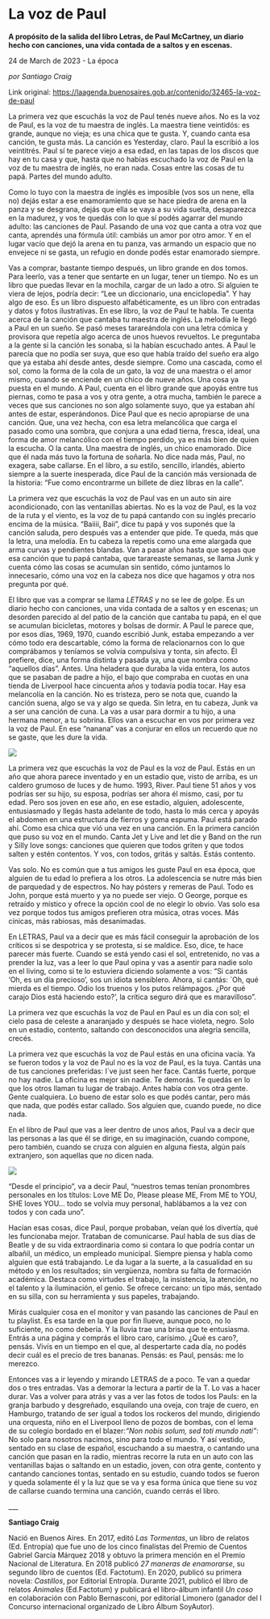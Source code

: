 # La voz de Paul

**A propósito de la salida del libro Letras, de Paul McCartney, un diario hecho con canciones, una vida contada de a saltos y en escenas.**

24 de March de 2023 - La época

_por Santiago Craig_

Link original: https://laagenda.buenosaires.gob.ar/contenido/32465-la-voz-de-paul



La primera vez que escuchás la voz de Paul tenés nueve años. No es la voz de Paul, es la voz de tu maestra de inglés. La maestra tiene veintidós: es grande, aunque no vieja; es una chica que te gusta. Y, cuando canta esa canción, te gusta más. La canción es Yesterday, claro. Paul la escribió a los veintitrés. Paul sí te parece viejo a esa edad, en las tapas de los discos que hay en tu casa y que, hasta que no habías escuchado la voz de Paul en la voz de tu maestra de inglés, no eran nada. Cosas entre las cosas de tu papá. Partes del mundo adulto.




Como lo tuyo con la maestra de inglés es imposible (vos sos un nene, ella no) dejás estar a ese enamoramiento que se hace piedra de arena en la panza y se desgrana, dejás que ella se vaya a su vida suelta, desaparezca en la madurez, y vos te quedás con lo que sí podés agarrar del mundo adulto: las canciones de Paul. Pasando de una voz que canta a otra voz que canta, aprendés una fórmula útil: cambiás un amor por otro amor. Y en el lugar vacío que dejó la arena en tu panza, vas armando un espacio que no envejece ni se gasta, un refugio en donde podés estar enamorado siempre.




Vas a comprar, bastante tiempo después, un libro grande en dos tomos. Para leerlo, vas a tener que sentarte en un lugar, tener un tiempo. No es un libro que puedas llevar en la mochila, cargar de un lado a otro. Si alguien te viera de lejos, podría decir: “Lee un diccionario, una enciclopedia”. Y hay algo de eso. Es un libro dispuesto alfabéticamente, es un libro con entradas y datos y fotos ilustrativas. En ese libro, la voz de Paul te habla. Te cuenta acerca de la canción que cantaba tu maestra de inglés. La melodía le llegó a Paul en un sueño. Se pasó meses tarareándola con una letra cómica y provisora que repetía algo acerca de unos huevos revueltos. Le preguntaba a la gente si la canción les sonaba, si la habían escuchado antes. A Paul le parecía que no podía ser suya, que eso que había traído del sueño era algo que ya estaba ahí desde antes, desde siempre. Como una cascada, como el sol, como la forma de la cola de un gato, la voz de una maestra o el amor mismo, cuando se enciende en un chico de nueve años. Una cosa ya puesta en el mundo. A Paul, cuenta en el libro grande que apoyás entre tus piernas, como te pasa a vos y otra gente, a otra mucha, también le parece a veces que sus canciones no son algo solamente suyo, que ya estaban ahí antes de estar, esperándonos. Dice Paul que es necio apropiarse de una canción. Que, una vez hecha, con esa letra melancólica que carga el pasado como una sombra, que conjura a una edad tierna, fresca, ideal, una forma de amor melancólico con el tiempo perdido, ya es más bien de quien la escucha. O la canta. Una maestra de inglés, un chico enamorado. Dice que él nada más tuvo la fortuna de soñarla. No dice nada más, Paul, no exagera, sabe callarse. En el libro, a su estilo, sencillo, irlandés, abierto siempre a la suerte inesperada, dice Paul de la canción más versionada de la historia: “Fue como encontrarme un billete de diez libras en la calle”.




La primera vez que escuchás la voz de Paul vas en un auto sin aire acondicionado, con las ventanillas abiertas. No es la voz de Paul, es la voz de la ruta y el viento, es la voz de tu papá cantando con su inglés precario encima de la música. “Baiiii, Baii”, dice tu papá y vos suponés que la canción saluda, pero después vas a entender que pide. Te queda, más que la letra, una melodía. En tu cabeza la repetís como una eme alargada que arma curvas y pendientes blandas. Van a pasar años hasta que sepas que esa canción que tu papá cantaba, que tarareaste semanas, se llama Junk y cuenta cómo las cosas se acumulan sin sentido, cómo juntamos lo innecesario, cómo una voz en la cabeza nos dice que hagamos y otra nos pregunta por qué.




El libro que vas a comprar se llama *LETRAS* y no se lee de golpe. Es un diario hecho con canciones, una vida contada de a saltos y en escenas; un desorden parecido al del patio de la canción que cantaba tu papá, en el que se acumulan bicicletas, motores y bolsas de dormir. A Paul le parece que, por esos días, 1969, 1970, cuando escribió Junk, estaba empezando a ver cómo todo era descartable, cómo la forma de relacionarnos con lo que comprábamos y teníamos se volvía compulsiva y tonta, sin afecto. Él prefiere, dice, una forma distinta y pasada ya, una que nombra como “aquellos días”. Antes. Una heladera que duraba la vida entera, los autos que se pasaban de padre a hijo, el bajo que compraba en cuotas en una tienda de Liverpool hace cincuenta años y todavía podía tocar. Hay esa melancolía en la canción. No es tristeza, pero se nota que, cuando la canción suena, algo se va y algo se queda. Sin letra, en tu cabeza, Junk va a ser una canción de cuna. La vas a usar para dormir a tu hijo, a una hermana menor, a tu sobrina. Ellos van a escuchar en vos por primera vez la voz de Paul. En ese “nanana” vas a conjurar en ellos un recuerdo que no se gaste, que les dure la vida.




![](https://cdn.feater.me/files/images/1026787/b2ae2337-892d-4b38-8591-2836ba9774d6.jpg)




La primera vez que escuchás la voz de Paul es la voz de Paul. Estás en un año que ahora parece inventado y en un estadio que, visto de arriba, es un caldero grumoso de luces y de humo. 1993, River. Paul tiene 51 años y vos podrías ser su hijo, su esposa, podrías ser ahora él mismo, casi, por tu edad. Pero sos joven en ese año, en ese estadio, alguien, adolescente, entusiasmado y llegás hasta adelante de todo, hasta lo más cerca y apoyás el abdomen en una estructura de fierros y goma espuma. Paul está parado ahí. Como esa chica que vió una vez en una canción. En la primera canción que puso su voz en el mundo. Canta Jet y Live and let die y Band on the run y Silly love songs: canciones que quieren que todos griten y que todos salten y estén contentos. Y vos, con todos, gritás y saltás. Estás contento.




Vas solo. No es común que a tus amigos les guste Paul en esa época, que alguien de tu edad lo prefiera a los otros. La adolescencia se nutre más bien de parquedad y de espectros. No hay pósters y remeras de Paul. Todo es John, porque está muerto y ya no puede ser viejo. O George, porque es retraído y místico y ofrece la opción cool de no elegir lo obvio. Vas solo esa vez porque todos tus amigos prefieren otra música, otras voces. Más cínicas, más rabiosas, más desanimadas.




En LETRAS, Paul va a decir que es más fácil conseguir la aprobación de los críticos si se despotrica y se protesta, si se maldice. Eso, dice, te hace parecer más fuerte. Cuando se está yendo casi el sol, entretenido, no vas a prender la luz, vas a leer lo que Paul opina y vas a asentir para nadie solo en el living, como si te lo estuviera diciendo solamente a vos: “Si cantás ‘Oh, es un día precioso’, sos un idiota sensiblero. Ahora, si cantás: ´Oh, qué mierda es el tiempo. Odio los truenos y los putos relámpagos. ¿Por qué carajo Dios está haciendo esto?’, la crítica seguro dirá que es maravilloso”.




La primera vez que escuchás la voz de Paul en Paul es un día con sol; el cielo pasa de celeste a anaranjado y después se hace violeta, negro. Solo en un estadio, contento, saltando con desconocidos una alegría sencilla, crecés.




La primera vez que escuchás la voz de Paul estás en una oficina vacía. Ya se fueron todos y la voz de Paul no es la voz de Paul, es la tuya. Cantás una de tus canciones preferidas: I´ve just seen her face. Cantás fuerte, porque no hay nadie. La oficina es mejor sin nadie. Te demorás. Te quedás en lo que los otros llaman tu lugar de trabajo. Antes había con vos otra gente. Gente cualquiera. Lo bueno de estar solo es que podés cantar, pero más que nada, que podés estar callado. Sos alguien que, cuando puede, no dice nada.




En el libro de Paul que vas a leer dentro de unos años, Paul va a decir que las personas a las que él se dirige, en su imaginación, cuando compone, pero también, cuando se cruza con alguien en alguna fiesta, algún país extranjero, son aquellas que no dicen nada.




![](https://cdn.feater.me/files/images/1026842/7a12ede2-2a0c-477d-be7d-c321efb95d65.jpg)




“Desde el principio”, va a decir Paul, “nuestros temas tenían pronombres personales en los títulos: Love ME Do, Please please ME, From ME to YOU, SHE loves YOU… todo se volvía muy personal, hablábamos a la vez con todos y con cada uno”.




Hacían esas cosas, dice Paul, porque probaban, veían qué los divertía, qué les funcionaba mejor. Trataban de comunicarse. Paul habla de sus días de Beatle y de su vida extraordinaria como si contara lo que podría contar un albañil, un médico, un empleado municipal. Siempre piensa y habla como alguien que está trabajando. Le da lugar a la suerte, a la casualidad en su método y en los resultados; sin vergüenza, nombra su falta de formación académica. Destaca como virtudes el trabajo, la insistencia, la atención, no el talento y la iluminación, el genio. Se ofrece cercano: un tipo más, sentado en su silla, con su herramienta y sus papeles, trabajando.




Mirás cualquier cosa en el monitor y van pasando las canciones de Paul en tu playlist. Es esa tarde en la que por fin llueve, aunque poco, no lo suficiente, no como debería. Y la lluvia trae una brisa que te entusiasma. Entrás a una página y comprás el libro caro, carísimo. ¿Qué es caro?, pensás. Vivís en un tiempo en el que, al despertarte cada día, no podés decir cuál es el precio de tres bananas. Pensás: es Paul, pensás: me lo merezco.




Entonces vas a ir leyendo y mirando LETRAS de a poco. Te van a quedar dos o tres entradas. Vas a demorar la lectura a partir de la T. Lo vas a hacer durar. Vas a volver para atrás y vas a ver las fotos de todos los Pauls: en la granja barbudo y desgreñado, esquilando una oveja, con traje de cuero, en Hamburgo, tratando de ser igual a todos los rockeros del mundo, dirigiendo una orquesta, niño en el Liverpool lleno de pozos de bombas, con el lema de su colegio bordado en el blazer:*“Non nobis solum, sed toti mundo nati”*: No solo para nosotros nacimos, sino para todo el mundo. Y así vestido, sentado en su clase de español, escuchando a su maestra, o cantando una canción que pasan en la radio, mientras recorre la ruta en un auto con las ventanillas bajas o saltando en un estadio, joven, con otra gente, contento y cantando canciones tontas, sentado en su estudio, cuando todos se fueron y queda solamente él y la luz que se va y esa forma única que tiene su voz de callarse cuando termina una canción, cuando cerrás el libro.




\_\_\_




**Santiago Craig**




Nació en Buenos Aires. En 2017, editó *Las Tormentas*, un libro de relatos (Ed. Entropía) que fue uno de los cinco finalistas del Premio de Cuentos Gabriel García Márquez 2018 y obtuvo la primera mención en el Premio Nacional de Literatura. En 2018 publicó *27 maneras de enamorarse*, su segundo libro de cuentos (Ed. Factotum). En 2020, publicó su primera novela: *Castillos*, por Editorial Entropía. Durante 2021, publicó el libro de relatos *Animales* (Ed.Factotum) y publicará el libro-álbum infantil *Un coso* en colaboración con Pablo Bernasconi, por editorial Limonero (ganador del I Concurso internacional organizado de Libro Álbum SoyAutor).



